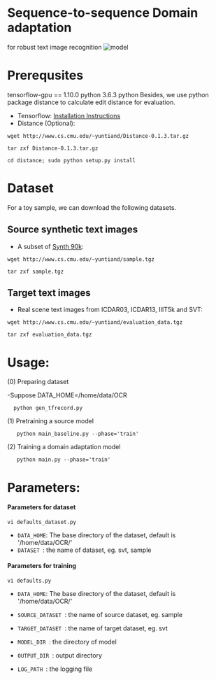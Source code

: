 # Sequence-to-sequence Domain adaptation 
for robust text image recognition
![model](https://github.com/Seq2seqAdapt/Seq2seqAdapt_paper/blob/master/model_framework.jpg)
# Prerequsites
tensorflow-gpu == 1.10.0
python 3.6.3
python
Besides, we use python package distance to calculate edit distance for evaluation.

- Tensorflow: [Installation Instructions](https://www.tensorflow.org/get_started/os_setup#download-and-setup) 
- Distance (Optional):

```
wget http://www.cs.cmu.edu/~yuntiand/Distance-0.1.3.tar.gz
```

```
tar zxf Distance-0.1.3.tar.gz
```

```
cd distance; sudo python setup.py install
```

# Dataset

For a toy sample, we can download the following datasets.

## Source synthetic text images

   - A subset of [Synth 90k](http://www.robots.ox.ac.uk/~vgg/data/text/):
```
wget http://www.cs.cmu.edu/~yuntiand/sample.tgz
```

```
tar zxf sample.tgz
```
## Target text images

  -  Real scene text images from ICDAR03, ICDAR13, IIIT5k and SVT:

```
wget http://www.cs.cmu.edu/~yuntiand/evaluation_data.tgz
```

```
tar zxf evaluation_data.tgz
```

# Usage:

(0) Preparing dataset

-Suppose DATA_HOME=/home/data/OCR

 ```
   python gen_tfrecord.py
 ```
(1) Pretraining a source model

```
   python main_baseline.py --phase='train'
```
(2) Training a domain adaptation model

```
   python main.py --phase='train'
```

# Parameters:

#### Parameters for dataset
```
vi defaults_dataset.py
```
 * `DATA_HOME`:  The base directory of the dataset, default is '/home/data/OCR/'
 * `DATASET `:   the name of dataset, eg. svt, sample

#### Parameters for training
```
vi defaults.py
```
 * `DATA_HOME`:  The base directory of the dataset, default is '/home/data/OCR/'
 * `SOURCE_DATASET `:   the name of source dataset, eg. sample
 * `TARGET_DATASET `:   the name of target dataset, eg. svt

 * `MODEL_DIR `:   the directory of model
 * `OUTPUT_DIR `:   output directory
 * `LOG_PATH `:   the logging file

